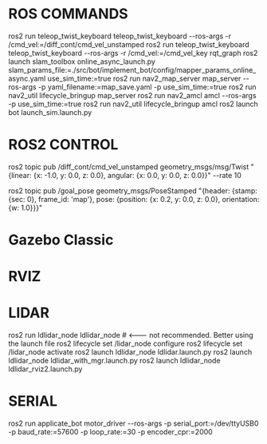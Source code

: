 # ROS COMMANDS
ros2 run teleop_twist_keyboard teleop_twist_keyboard --ros-args -r /cmd_vel:=/diff_cont/cmd_vel_unstamped
ros2 run teleop_twist_keyboard teleop_twist_keyboard --ros-args -r /cmd_vel:=/cmd_vel_key
rqt_graph
ros2 launch slam_toolbox online_async_launch.py slam_params_file:=./src/bot/implement_bot/config/mapper_params_online_async.yaml use_sim_time:=true
ros2 run nav2_map_server map_server --ros-args -p yaml_filename:=map_save.yaml -p use_sim_time:=true
ros2 run nav2_util lifecycle_bringup map_server
ros2 run nav2_amcl amcl --ros-args -p use_sim_time:=true
ros2 run nav2_util lifecycle_bringup amcl
ros2 launch bot launch_sim.launch.py

# ROS2 CONTROL
ros2 topic pub /diff_cont/cmd_vel_unstamped geometry_msgs/msg/Twist "{linear: {x: -1.0, y: 0.0, z: 0.0}, angular: {x: 0.0, y: 0.0, z: 0.0}}" --rate 10

ros2 topic pub /goal_pose geometry_msgs/PoseStamped "{header: {stamp: {sec: 0}, frame_id: 'map'}, pose: {position: {x: 0.2, y: 0.0, z: 0.0}, orientation: {w: 1.0}}}"

# Gazebo Classic

# RVIZ

# LIDAR
ros2 run ldlidar_node ldlidar_node # <--- not recommended. Better using the launch file 
ros2 lifecycle set /lidar_node configure
ros2 lifecycle set /lidar_node activate
ros2 launch ldlidar_node ldlidar.launch.py
ros2 launch ldlidar_node ldlidar_with_mgr.launch.py
ros2 launch ldlidar_node ldlidar_rviz2.launch.py

# SERIAL
ros2 run applicate_bot motor_driver --ros-args -p serial_port:=/dev/ttyUSB0 -p baud_rate:=57600 -p loop_rate:=30 -p encoder_cpr:=2000